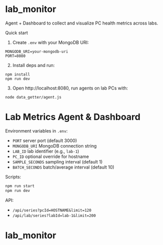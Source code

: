 # lab_monitor

Agent + Dashboard to collect and visualize PC health metrics across labs.

Quick start

1. Create `.env` with your MongoDB URI:

```
MONGODB_URI=your-mongodb-uri
PORT=8080
```

2. Install deps and run:

```
npm install
npm run dev
```

3. Open http://localhost:8080, run agents on lab PCs with:

```
node data_getter/agent.js
```
# Lab Metrics Agent & Dashboard

Environment variables in `.env`:

- `PORT` server port (default 3000)
- `MONGODB_URI` MongoDB connection string
- `LAB_ID` lab identifier (e.g., `lab-1`)
- `PC_ID` optional override for hostname
- `SAMPLE_SECONDS` sampling interval (default 1)
- `BATCH_SECONDS` batch/average interval (default 10)

Scripts:

```bash
npm run start
npm run dev
```

API:
- `/api/series?pcId=HOSTNAME&limit=120`
- `/api/lab/series?labId=lab-1&limit=200`


# lab_monitor
